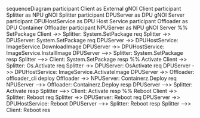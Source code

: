 sequenceDiagram
    participant Client as External gNOI Client
    participant Splitter as NPU gNOI Splitter
    participant DPUServer as DPU gNOI Server
    participant DPUHostService as DPU Host Service
    participant Offloader as DPU Container Offloader
    participant NPUServer as NPU gNOI Server
    %% SetPackage
    Client ->> Splitter: System.SetPackage req
    Splitter ->> DPUServer: System.SetPackage req
    DPUServer ->> DPUHostService: ImageService.DownloadImage
    DPUServer ->> DPUHostService: ImageService.InstallImage
    DPUServer -->> Splitter: System.SetPackage resp
    Splitter -->> Client: System.SetPackage resp
    %% Activate
    Client ->> Splitter: Os.Activate req
    Splitter ->> DPUServer: OsActivate req
    DPUServer ->> DPUHostService: ImageService.ActivateImage
    DPUServer ->> Offloader: offloader_cli deploy
    Offloader ->> NPUServer: Containerz.Deploy req
    NPUServer -->> Offloader: Containerz.Deploy resp
    DPUServer -->> Splitter: Activate resp
    Splitter -->> Client: Activate resp
    %% Reboot
    Client ->> Splitter: Reboot req
    Splitter ->> DPUServer: Reboot req
    DPUServer ->> DPUHostService: Reboot
    DPUServer -->> Splitter: Reboot resp
    Splitter -->> Client: Reboot res


